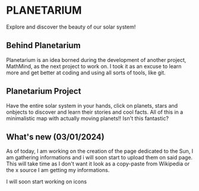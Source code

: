 # PLANETARIUM
Explore and discover the beauty of our solar system!

## Behind Planetarium
Planetarium is an idea borned during the development of another project, MathMind, as the next project to work on.
I took it as an excuse to learn more and get better at coding and using all sorts of tools, like git.

## Planetarium Project
Have the entire solar system in your hands, click on planets, stars and onbjects to discover and learn their stories and cool facts.
All of this in a minimalistic map with actually moving planets!!
Isn't this fantastic?

## What's new (03/01/2024)
As of today, I am working on the creation of the page dedicated to the Sun, I am gathering informations and i will soon start to upload them on said page.
This will take time as I don't want it look as a copy-paste from Wikipedia or the x source I am getting my informations.

I will soon start working on icons
